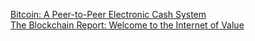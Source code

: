 [Bitcoin: A Peer-to-Peer Electronic Cash System](https://bitcoin.org/bitcoin.pdf)  
[The Blockchain Report: Welcome to the Internet of Value](http://storj.io/TheBlockchainReport.pdf)
